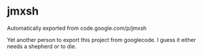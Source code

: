 # jmxsh
Automatically exported from code.google.com/p/jmxsh

Yet another person to export this project from googlecode.  I guess it either needs a shepherd or to die.
